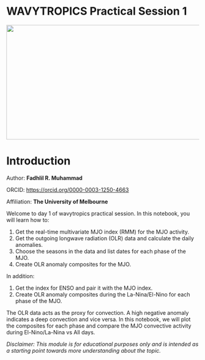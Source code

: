 
# WAVYTROPICS Practical Session 1

<center> <img src = Fadhil_1.png width = "700" height = "300" > </center>


# Introduction

<!-- <center> <img src = WavyTropicsLogo_2.png width = "300" height = "300" > </center> -->

Author: **Fadhlil R. Muhammad**

ORCID: https://orcid.org/0000-0003-1250-4663

Affiliation: **The University of Melbourne**

Welcome to day 1 of wavytropics practical session. In this notebook, you will learn how to:

1. Get the real-time multivariate MJO index (RMM) for the MJO activity.
2. Get the outgoing longwave radiation (OLR) data and calculate the daily anomalies.
3. Choose the seasons in the data and list dates for each phase of the MJO.
4. Create OLR anomaly composites for the MJO.

In addition:
1. Get the index for ENSO and pair it with the MJO index.
2. Create OLR anomaly composites during the La-Nina/El-Nino for each phase of the MJO.

The OLR data acts as the proxy for convection. A high negative anomaly indicates a deep convection and vice versa. In this notebook, we will plot the composites for each phase and compare the MJO convective activity during El-Nino/La-Nina vs All days.

*Disclaimer: This module is for educational purposes only and is intended as a starting point towards more understanding about the topic.*
